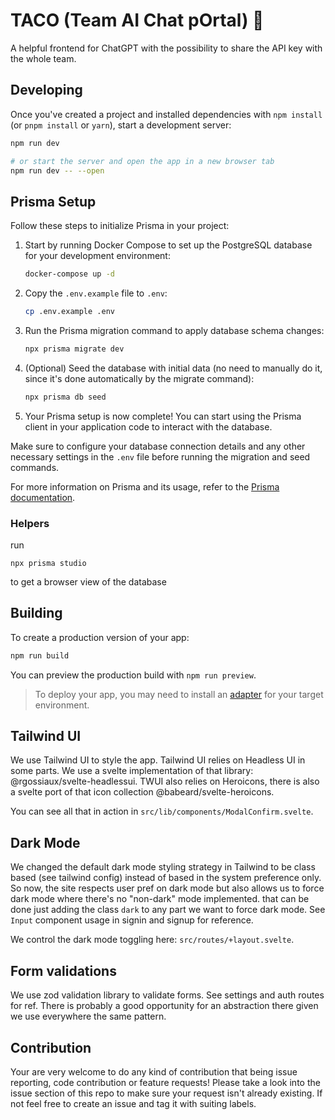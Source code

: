 # TACO (Team AI Chat pOrtal) 🌮

A helpful frontend for ChatGPT with the possibility to share the API key with the whole team.

## Developing

Once you've created a project and installed dependencies with `npm install` (or `pnpm install`
or `yarn`), start a development server:

```bash
npm run dev

# or start the server and open the app in a new browser tab
npm run dev -- --open
```

## Prisma Setup

Follow these steps to initialize Prisma in your project:

1. Start by running Docker Compose to set up the PostgreSQL database for your development
   environment:

    ```bash
    docker-compose up -d
    ```

2. Copy the `.env.example` file to `.env`:

    ```bash
    cp .env.example .env
    ```

3. Run the Prisma migration command to apply database schema changes:

    ```bash
    npx prisma migrate dev
    ```

4. (Optional) Seed the database with initial data (no need to manually do it, since it's done
   automatically by the migrate command):

    ```bash
    npx prisma db seed
    ```

5. Your Prisma setup is now complete! You can start using the Prisma client in your application code
   to interact with the database.

Make sure to configure your database connection details and any other necessary settings in
the `.env` file before running the migration and seed commands.

For more information on Prisma and its usage, refer to
the [Prisma documentation](https://www.prisma.io/docs/).

### Helpers

run

```
npx prisma studio
```

to get a browser view of the database

## Building

To create a production version of your app:

```bash
npm run build
```

You can preview the production build with `npm run preview`.

> To deploy your app, you may need to install an [adapter](https://kit.svelte.dev/docs/adapters) for
> your target environment.

## Tailwind UI

We use Tailwind UI to style the app. Tailwind UI relies on Headless UI in some parts. We use
a svelte implementation of that library: @rgossiaux/svelte-headlessui. TWUI also relies on
Heroicons, there is also a svelte port of that icon collection @babeard/svelte-heroicons.

You can see all that in action in `src/lib/components/ModalConfirm.svelte`.

## Dark Mode

We changed the default dark mode styling strategy in Tailwind to be class based (see tailwind
config) instead of based in the system preference only. So now, the site respects user pref on dark
mode but also allows us to force dark mode where there's no "non-dark" mode implemented. that can be
done just adding the class `dark` to any part we want to force dark mode. See `Input` component
usage in signin and signup for reference.

We control the dark mode toggling here: `src/routes/+layout.svelte`.

## Form validations

We use zod validation library to validate forms. See settings and auth routes for ref. There is
probably a good opportunity for an abstraction there given we use everywhere the same pattern.

## Contribution

Your are very welcome to do any kind of contribution that being issue reporting, code contribution or feature requests! Please take a look into the issue section of this repo to make sure your request isn't already existing. If not feel free to create an issue and tag it with suiting labels.
